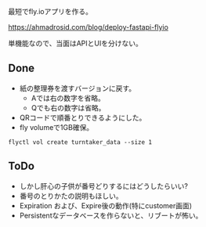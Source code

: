 
最短でfly.ioアプリを作る。

https://ahmadrosid.com/blog/deploy-fastapi-flyio

単機能なので、当面はAPIとUIを分けない。

## Done

* 紙の整理券を渡すバージョンに戻す。
  * Aでは右の数字を省略。
  * Qでも右の数字は省略。
* QRコードで順番とりできるようにした。
* fly volumeで1GB確保。
```shell
flyctl vol create turntaker_data --size 1
```

## ToDo
* しかし肝心の子供が番号どりするにはどうしたらいい?
* 番号のとりかたの説明もほしい。
* Expiration および、Expire後の動作(特にcustomer画面)
* Persistentなデータベースを作らないと、リブートが怖い。
